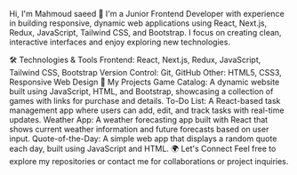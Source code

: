Hi, I'm  Mahmoud saeed 👋
I'm a Junior Frontend Developer with experience in building responsive, dynamic web applications using React, Next.js, Redux, JavaScript, Tailwind CSS, and Bootstrap. I focus on creating clean, interactive interfaces and enjoy exploring new technologies.

🛠️ Technologies & Tools
Frontend: React, Next.js, Redux, JavaScript, Tailwind CSS, Bootstrap
Version Control: Git, GitHub
Other: HTML5, CSS3, Responsive Web Design
🚀 My Projects
Game Catalog: A dynamic website built using JavaScript, HTML, and Bootstrap, showcasing a collection of games with links for purchase and details.
To-Do List: A React-based task management app where users can add, edit, and track tasks with real-time updates.
Weather App: A weather forecasting app built with React that shows current weather information and future forecasts based on user input.
Quote-of-the-Day: A simple web app that displays a random quote each day, built using JavaScript and HTML.
🌍 Let's Connect
Feel free to explore my repositories or contact me for collaborations or project inquiries.
